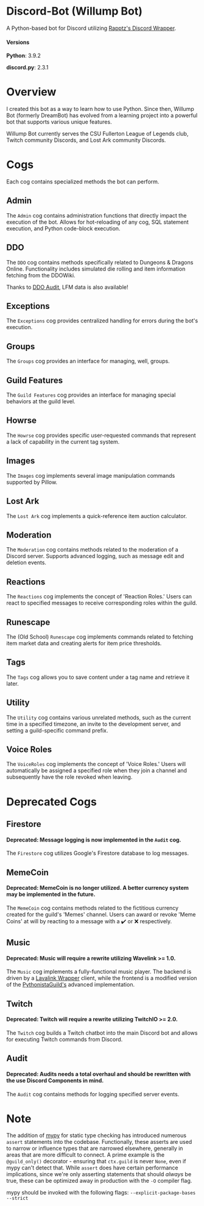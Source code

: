 # Discord-Bot (Willump Bot)
A Python-based bot for Discord utilizing [Rapptz's Discord Wrapper](https://github.com/Rapptz/discord.py).

#### Versions
**Python**: 3.9.2

**discord.py**: 2.3.1

# Overview
I created this bot as a way to learn how to use Python. Since then, Willump Bot (formerly DreamBot) has evolved from a 
learning project into a powerful bot that supports various unique features.

Willump Bot currently serves the CSU Fullerton League of Legends club, Twitch community Discords, and Lost Ark 
community Discords.

# Cogs
Each cog contains specialized methods the bot can perform.

## Admin
The `Admin` cog contains administration functions that directly impact the execution of the bot. Allows for 
hot-reloading of any cog, SQL statement execution, and Python code-block execution.

## DDO
The `DDO` cog contains methods specifically related to Dungeons & Dragons Online. Functionality includes simulated die 
rolling and item information fetching from the DDOWiki.

Thanks to [DDO Audit](https://www.playeraudit.com/), LFM data is also available!

## Exceptions
The `Exceptions` cog provides centralized handling for errors during the bot's execution.

## Groups
The `Groups` cog provides an interface for managing, well, groups.

## Guild Features
The `Guild Features` cog provides an interface for managing special behaviors at the guild level.

## Howrse
The `Howrse` cog provides specific user-requested commands that represent a lack of capability in the current tag system.

## Images
The `Images` cog implements several image manipulation commands supported by Pillow.

## Lost Ark
The `Lost Ark` cog implements a quick-reference item auction calculator.

## Moderation
The `Moderation` cog contains methods related to the moderation of a Discord server. Supports advanced logging, such as 
message edit and deletion events.

## Reactions
The `Reactions` cog implements the concept of 'Reaction Roles.' Users can react to specified messages to receive 
corresponding roles within the guild.

## Runescape
The (Old School) `Runescape` cog implements commands related to fetching item market data and creating alerts for item 
price thresholds. 

## Tags
The `Tags` cog allows you to save content under a tag name and retrieve it later.

## Utility
The `Utility` cog contains various unrelated methods, such as the current time in a specified timezone, an invite to the
development server, and setting a guild-specific command prefix.

## Voice Roles
The `VoiceRoles` cog implements the concept of 'Voice Roles.' Users will automatically be assigned a specified role when
they join a channel and subsequently have the role revoked when leaving.

# Deprecated Cogs

## Firestore
#### Deprecated: Message logging is now implemented in the `Audit` cog.
The `Firestore` cog utilizes Google's Firestore database to log messages.

## MemeCoin
#### Deprecated: MemeCoin is no longer utilized. A better currency system may be implemented in the future.
The `MemeCoin` cog contains methods related to the fictitious currency created for the guild's 'Memes' channel. Users 
can award or revoke 'Meme Coins' at will by reacting to a message with a :heavy_check_mark: or :x: respectively.

## Music
#### Deprecated: Music will require a rewrite utilizing Wavelink >= 1.0.
The `Music` cog implements a fully-functional music player. The backend is driven by a 
[Lavalink Wrapper](https://github.com/PythonistaGuild/Wavelink) client, while the frontend is a modified version of the 
[PythonistaGuild's](https://github.com/PythonistaGuild/Wavelink/blob/master/examples/advanced.py) advanced 
implementation.

## Twitch
#### Deprecated: Twitch will require a rewrite utilizing TwitchIO >= 2.0.
The `Twitch` cog builds a Twitch chatbot into the main Discord bot and allows for executing Twitch commands from 
Discord.

## Audit
#### Deprecated: Audits needs a total overhaul and should be rewritten with the use Discord Components in mind.
The `Audit` cog contains methods for logging specified server events.

# Note
The addition of [mypy](http://mypy-lang.org/) for static type checking has introduced numerous `assert` statements into 
the codebase. Functionally, these asserts are used to narrow or influence types that are narrowed elsewhere, generally 
in areas that are more difficult to connect. A prime example is the `@guild_only()` decorator - ensuring that 
`ctx.guild` is never `None`, even if mypy can't detect that. While `assert` does have certain performance implications, 
since we're only asserting statements that should _always_ be true, these can be optimized away in production with the 
`-O` compiler flag.

mypy should be invoked with the following flags: `--explicit-package-bases --strict`